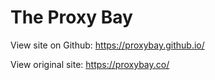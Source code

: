 # The Proxy Bay

View site on Github: https://proxybay.github.io/

View original site: https://proxybay.co/

